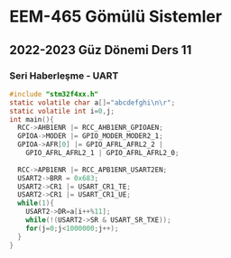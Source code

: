 # EEM-465 Gömülü Sistemler

## 2022-2023 Güz Dönemi Ders 11

### Seri Haberleşme - UART


```C
#include "stm32f4xx.h"
static volatile char a[]="abcdefghi\n\r";
static volatile int i=0,j;
int main(){
  RCC->AHB1ENR |= RCC_AHB1ENR_GPIOAEN;
  GPIOA->MODER |= GPIO_MODER_MODER2_1;
  GPIOA->AFR[0] |= GPIO_AFRL_AFRL2_2 |
    GPIO_AFRL_AFRL2_1 | GPIO_AFRL_AFRL2_0;
  
  RCC->APB1ENR |= RCC_APB1ENR_USART2EN;
  USART2->BRR = 0x683;
  USART2->CR1 |= USART_CR1_TE;
  USART2->CR1 |= USART_CR1_UE;
  while(1){
    USART2->DR=a[i++%11];
    while(!(USART2->SR & USART_SR_TXE));
    for(j=0;j<1000000;j++);
  }
}
```